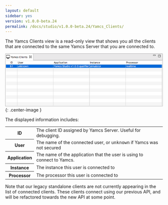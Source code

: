 ```yaml
---
layout: default
sidebar: yes
version: v1.0.0-beta.24
permalink: /docs/studio/v1.0.0-beta.24/Yamcs_Clients/
---
```


The Yamcs Clients view is a read-only view that shows you all the clients that are connected to the same Yamcs Server that you are connected to.

![Yamcs Clients](/assets/studio/yamcs-clients.png){: .center-image }

The displayed information includes:

<table class="inline">
    <tr>
        <th>ID</th>
        <td>The client ID assigned by Yamcs Server. Useful for debugging.</td>
    </tr>
    <tr>
        <th>User</th>
        <td>The name of the connected user, or <tt>unknown</tt> if Yamcs was not secured</td>
    </tr>
    <tr>
        <th>Application</th>
        <td>The name of the application that the user is using to connect to Yamcs.</td>
    </tr>
    <tr>
        <th>Instance</th>
        <td>The instance this user is connected to</td>
    </tr>
    <tr>
        <th>Processor</th>
        <td>The processor this user is connected to</td>
    </tr>
</table>

Note that our legacy standalone clients are not currently appearing in the list of connected clients. These clients connect using our previous API, and will be refactored towards the new API at some point. 
